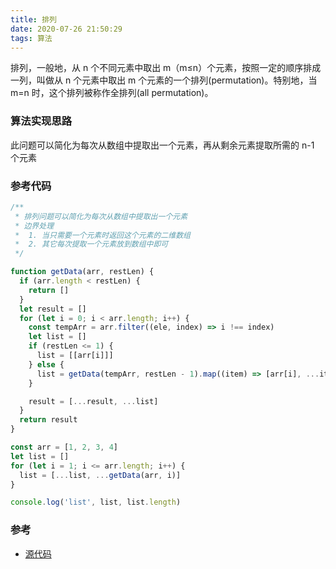 ```yaml
---
title: 排列
date: 2020-07-26 21:50:29
tags: 算法
---
```


排列，一般地，从 n 个不同元素中取出 m（m≤n）个元素，按照一定的顺序排成一列，叫做从 n 个元素中取出 m 个元素的一个排列(permutation)。特别地，当 m=n 时，这个排列被称作全排列(all permutation)。

### 算法实现思路

此问题可以简化为每次从数组中提取出一个元素，再从剩余元素提取所需的 n-1 个元素

### 参考代码

```js
/**
 * 排列问题可以简化为每次从数组中提取出一个元素
 * 边界处理
 *  1. 当只需要一个元素时返回这个元素的二维数组
 *  2. 其它每次提取一个元素放到数组中即可
 */

function getData(arr, restLen) {
  if (arr.length < restLen) {
    return []
  }
  let result = []
  for (let i = 0; i < arr.length; i++) {
    const tempArr = arr.filter((ele, index) => i !== index)
    let list = []
    if (restLen <= 1) {
      list = [[arr[i]]]
    } else {
      list = getData(tempArr, restLen - 1).map((item) => [arr[i], ...item])
    }

    result = [...result, ...list]
  }
  return result
}

const arr = [1, 2, 3, 4]
let list = []
for (let i = 1; i <= arr.length; i++) {
  list = [...list, ...getData(arr, i)]
}

console.log('list', list, list.length)
```

### 参考

- [源代码](https://github.com/JackXuyi/web-exercise/blob/master/algorithm/rank.js)
